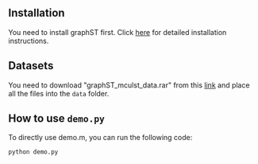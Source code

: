 Installation
------------

You need to install graphST first. Click [here](https://github.com/bendemeo/shannonca?tab=readme-ov-file)  for detailed installation instructions.



Datasets 
-------------------
You need to download "graphST_mculst_data.rar" from this [link](https://drive.google.com/file/d/1w1Ghtt7mq5qHvD6DQ-vJKLTKvZ-oxrpz/view?usp=sharing) and place all the files into the `data` folder.


How to use `demo.py`
-------------------
To directly use demo.m, you can run the following code:
```python
python demo.py
```
